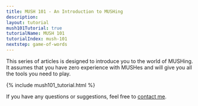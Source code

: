 ```yaml
---
title: MUSH 101 - An Introduction to MUSHing
description: 
layout: tutorial
mush101Tutorial: true
tutorialName: MUSH 101
tutorialIndex: mush-101
nextstep: game-of-words
---
```


This series of articles is designed to introduce you to the world of MUSHing.  It assumes that you have zero experience with MUSHes and will give you all the tools you need to play.

{% include mush101_tutorial.html %}

If you have any questions or suggestions, feel free to [contact me](/feedback.html).

